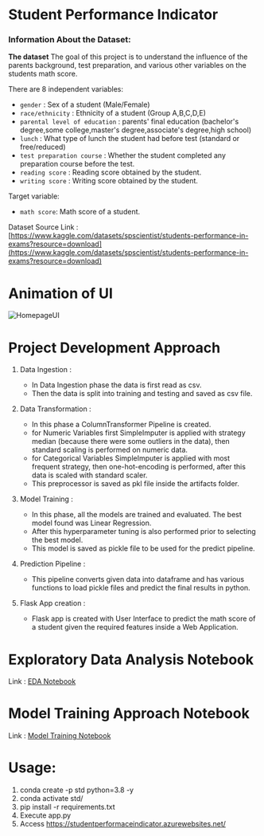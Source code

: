 # Student Performance Indicator

### Information About the Dataset:

**The dataset** The goal of this project is to understand the influence of the parents background, test preparation, and various other variables on the students math score.

There are 8 independent variables:

- `gender` : Sex of a student (Male/Female)
- `race/ethnicity` : Ethnicity of a student (Group A,B,C,D,E)
- `parental level of education` : parents' final education (bachelor's degree,some college,master's degree,associate's degree,high school)
- `lunch` : What type of lunch the student had before test (standard or free/reduced)
- `test preparation course` : Whether the student completed any preparation course before the test.
- `reading score` : Reading score obtained by the student.
- `writing score` : Writing score obtained by the student.

Target variable:

- `math score`: Math score of a student.

Dataset Source Link :
[https://www.kaggle.com/datasets/spscientist/students-performance-in-exams?resource=download](https://www.kaggle.com/datasets/spscientist/students-performance-in-exams?resource=download)

# Animation of UI

![HomepageUI](./screenshots/stdperformanceindicator.gif)

# Project Development Approach

1. Data Ingestion :

   - In Data Ingestion phase the data is first read as csv.
   - Then the data is split into training and testing and saved as csv file.

2. Data Transformation :

   - In this phase a ColumnTransformer Pipeline is created.
   - for Numeric Variables first SimpleImputer is applied with strategy median (because there were some outliers in the data), then standard scaling is performed on numeric data.
   - for Categorical Variables SimpleImputer is applied with most frequent strategy, then one-hot-encoding is performed, after this data is scaled with standard scaler.
   - This preprocessor is saved as pkl file inside the artifacts folder.

3. Model Training :

   - In this phase, all the models are trained and evaluated. The best model found was Linear Regression.
   - After this hyperparameter tuning is also performed prior to selecting the best model.
   - This model is saved as pickle file to be used for the predict pipeline.

4. Prediction Pipeline :
   - This pipeline converts given data into dataframe and has various functions to load pickle files and predict the final results in python.

5. Flask App creation :
   - Flask app is created with User Interface to predict the math score of a student given the required features inside a Web Application.

# Exploratory Data Analysis Notebook

Link : [EDA Notebook](./notebook/EDA_STUDENT_PERFORMANCE.ipynb)

# Model Training Approach Notebook

Link : [Model Training Notebook](./notebook/MODEL_TRAINING.ipynb)

# Usage:

1. conda create -p std python=3.8 -y
2. conda activate std/
3. pip install -r requirements.txt
4. Execute app.py
5. Access https://studentperformaceindicator.azurewebsites.net/
